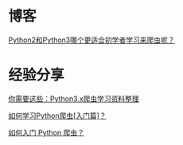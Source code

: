 # 博客

[Python2和Python3哪个更适合初学者学习来爬虫呢？](https://www.zhihu.com/question/55522117/answer/145075810)


# 经验分享

[你需要这些：Python3.x爬虫学习资料整理](https://zhuanlan.zhihu.com/p/24358829)

[如何学习Python爬虫[入门篇]？](https://zhuanlan.zhihu.com/p/21479334)

[如何入门 Python 爬虫？](https://www.zhihu.com/question/20899988/answer/96904827)



